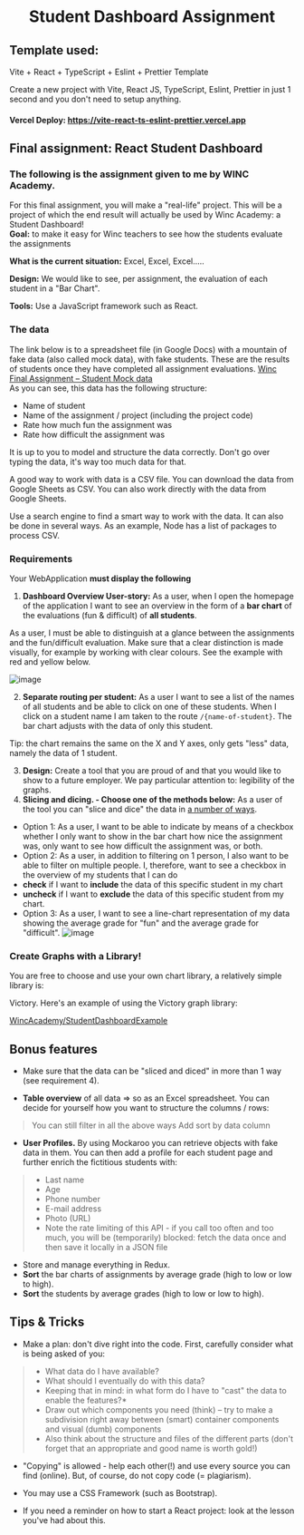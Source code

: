 <h1 align='center'>Student Dashboard Assignment</h1>

<h2>Template used:</h2>

Vite + React + TypeScript + Eslint + Prettier Template

Create a new project with Vite, React JS, TypeScript, Eslint, Prettier in just 1 second and you don't need to setup anything.

#### **Vercel Deploy: https://vite-react-ts-eslint-prettier.vercel.app**

<h2>Final assignment: React Student Dashboard</h2>

<h3>The following is the assignment given to me by WINC Academy.</h3>

For this final assignment, you will make a "real-life" project. This will be a project of which the end result will actually be used by Winc Academy: a Student Dashboard!<br>
**Goal:** to make it easy for Winc teachers to see how the students evaluate the assignments

**What is the current situation:** Excel, Excel, Excel.....

**Design:** We would like to see, per assignment, the evaluation of each student in a "Bar Chart".

**Tools:** Use a JavaScript framework such as React.

<h3>The data</h3>
The link below is to a spreadsheet file (in Google Docs) with a mountain of fake data (also called mock data), with fake students. These are the results of students once they have completed all assignment evaluations.
<a href='https://docs.google.com/spreadsheets/d/1BHjq5MjpuSItvVbnQcEdQt_v956-Ks1lr3f_nEFkTks/edit?usp=sharing'>Winc Final Assignment – ​​Student Mock data</a><br>
As you can see, this data has the following structure:

- Name of student
- Name of the assignment / project (including the project code)
- Rate how much fun the assignment was
- Rate how difficult the assignment was

It is up to you to model and structure the data correctly. Don't go over typing the data, it's way too much data for that.

A good way to work with data is a CSV file. You can download the data from Google Sheets as CSV. You can also work directly with the data from Google Sheets.

Use a search engine to find a smart way to work with the data. It can also be done in several ways. As an example, Node has a list of packages to process CSV.

<h3>Requirements</h3>

Your WebApplication **must display the following**

1. **Dashboard Overview User-story:** As a user, when I open the homepage of the application I want to see an overview in the form of a **bar chart** of the evaluations (fun & difficult) of **all students**.
   
As a user, I must be able to distinguish at a glance between the assignments and the fun/difficult evaluation. Make sure that a clear distinction is made visually, for example by working with clear colours. See the example with red and yellow below.

![image](https://media.wincacademy.nl/student_dashboard1.png)

2. **Separate routing per student:** As a user I want to see a list of the names of all students and be able to click on one of these students. When I click on a student name I am taken to the route `/{name-of-student}`. The bar chart adjusts with the data of only this student.
   
Tip: the chart remains the same on the X and Y axes, only gets "less" data, namely the data of 1 student.

3. **Design:** Create a tool that you are proud of and that you would like to show to a future employer. We pay particular attention to: legibility of the graphs.
4. **Slicing and dicing. - Choose one of the methods below:** As a user of the tool you can "slice and dice" the data in <a href='http://www.hypertextbookshop.com/dataminingbook/public_version/contents/chapters/chapter003/section004/blue/page004.html'>a number of ways</a>.

- Option 1: As a user, I want to be able to indicate by means of a checkbox whether I only want to show in the bar chart how nice the assignment was, only want to see how difficult the assignment was, or both.
- Option 2: As a user, in addition to filtering on 1 person, I also want to be able to filter on multiple people. I, therefore, want to see a checkbox in the overview of my students that I can do
- **check** if I want to **include** the data of this specific student in my chart
- **uncheck** if I want to **exclude** the data of this specific student from my chart.
- Option 3: As a user, I want to see a line-chart representation of my data showing the average grade for "fun" and the average grade for "difficult".
![image](https://media.wincacademy.nl/student_dashboard2.png)

<h3>Create Graphs with a Library!</h3>

You are free to choose and use your own chart library, a relatively simple library is:

Victory. Here's an example of using the Victory graph library:

<a href='https://github.com/WincAcademy/StudentDashboardExample'>WincAcademy/StudentDashboardExample</a>

<h2>Bonus features</h2>

- Make sure that the data can be "sliced and diced" in more than 1 way (see requirement 4).

- **Table overview** of all data ⇒ so as an Excel spreadsheet. You can decide for yourself how you want to structure the columns / rows:

>You can still filter in all the above ways
>Add sort by data column
- **User Profiles.** By using Mockaroo you can retrieve objects with fake data in them. You can then add a profile for each student page and further enrich the fictitious students with:

> - Last name
> - Age
> - Phone number
> - E-mail address
> - Photo (URL)
> - Note the rate limiting of this API - if you call too often and too much, you will be (temporarily) blocked: fetch the data once and then save it locally in a JSON file

- Store and manage everything in Redux.
- **Sort** the bar charts of assignments by average grade (high to low or low to high).
- **Sort** the students by average grades (high to low or low to high).

<h2>Tips & Tricks</h2>

- Make a plan: don't dive right into the code. First, carefully consider what is being asked of you:

> - What data do I have available?
> - What should I eventually do with this data?
> - Keeping that in mind: in what form do I have to "cast" the data to enable the features?*
> - Draw out which components you need (think) – try to make a subdivision right away between (smart) container components and visual (dumb) components
> - Also think about the structure and files of the different parts (don't forget that an appropriate and good name is worth gold!)

- "Copying" is allowed - help each other(!) and use every source you can find (online). But, of course, do not copy code (= plagiarism).

- You may use a CSS Framework (such as Bootstrap).

- If you need a reminder on how to start a React project: look at the lesson you've had about this.

